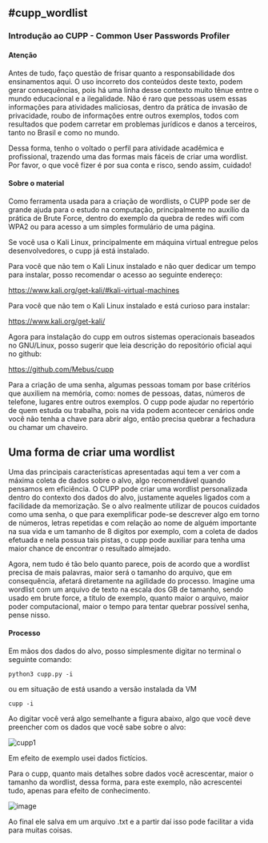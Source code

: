 <h2> #cupp_wordlist</h2>

<h3>Introdução ao CUPP - Common User Passwords Profiler</h3>

<h4>Atenção</h4>

Antes de tudo, faço questão de frisar quanto a responsabilidade dos ensinamentos aqui. O uso incorreto dos conteúdos deste texto, podem gerar consequências, pois há uma linha desse contexto muito tênue entre o mundo educacional e a ilegalidade. Não é raro que pessoas usem essas informações para atividades maliciosas, dentro da prática de invasão de privacidade, roubo de informações entre outros exemplos, todos com resultados que podem carretar em problemas jurídicos e danos a terceiros, tanto no Brasil e como no mundo. 

Dessa forma, tenho o voltado o perfil para atividade acadêmica e profissional, trazendo uma das formas mais fáceis de criar uma wordlist. 
Por favor, o que você fizer é por sua conta e risco, sendo assim, cuidado!

<h4>Sobre o material</h4>

Como ferramenta usada para a criação de wordlists, o CUPP pode ser de grande ajuda para o estudo na computação, principalmente no auxílio da prática de Brute Force, dentro do exemplo da quebra de redes wifi com WPA2 ou para acesso a um simples formulário de uma página.

Se você usa o Kali Linux, principalmente em máquina virtual entregue pelos desenvolvedores, o cupp já está instalado.

Para você que não tem o Kali Linux instalado e não quer dedicar um tempo para instalar, posso recomendar o acesso ao seguinte endereço:

https://www.kali.org/get-kali/#kali-virtual-machines

Para você que não tem o Kali Linux instalado e está curioso para instalar:

https://www.kali.org/get-kali/

Agora para instalação do cupp em outros sistemas operacionais baseados no GNU/Linux, posso sugerir que leia descrição do repositório oficial aqui no github:

https://github.com/Mebus/cupp


Para a criação de uma senha, algumas pessoas tomam por base critérios que auxiliem na memória, como: nomes de pessoas, datas, números de telefone, lugares entre outros exemplos. O cupp pode ajudar no repertório de quem estuda ou trabalha, pois na vida podem acontecer cenários onde você não tenha a chave para abrir algo, então precisa quebrar a fechadura ou chamar um chaveiro.

<h2>Uma forma de criar uma wordlist</h2>

Uma das principais características apresentadas aqui tem a ver com a máxima coleta de dados sobre o alvo,  algo recomendável quando pensamos em eficiência. O CUPP pode criar uma wordlist personalizada dentro do contexto dos dados do alvo, justamente aqueles ligados com a facilidade da memorização. Se o alvo realmente utilizar de poucos cuidados como uma senha, o que para exemplificar pode-se descrever algo em torno de números, letras repetidas e com relação ao nome de alguém importante na sua vida e um tamanho de 8 digitos por exemplo, com a coleta de dados efetuada e nela possua tais pistas, o cupp pode auxiliar para tenha uma maior chance de encontrar o resultado almejado. 

Agora, nem tudo é tão belo quanto parece, pois de acordo que a wordlist precisa de mais palavras, maior será o tamanho do arquivo, que em consequência, afetará diretamente na agilidade do processo. Imagine uma wordlist com um arquivo de texto na escala dos GB de tamanho, sendo usado em brute force, a título de exemplo, quanto maior o arquivo, maior poder computacional, maior o tempo para tentar quebrar possível senha, pense nisso.

<h4>Processo</h4>

Em mãos dos dados do alvo, posso simplesmente digitar no terminal o seguinte comando:

```
python3 cupp.py -i
```

ou em situação de está usando a versão instalada da VM

```
cupp -i
```


Ao digitar você verá algo semelhante a figura abaixo, algo que você deve preencher com os dados que você sabe sobre o alvo:

![cupp1](https://user-images.githubusercontent.com/39026922/175141784-f18f81e2-b112-44f3-8718-0f780d0db01c.png)

Em efeito de exemplo usei dados fictícios. 

Para o cupp, quanto mais detalhes sobre dados você acrescentar, maior o tamanho da wordlist, dessa forma, para este exemplo, não acrescentei tudo, apenas para efeito de conhecimento.

![image](https://user-images.githubusercontent.com/39026922/175144006-2047e036-c9a7-46c8-b4b5-c04c5c181ebf.png)


Ao final ele salva em um arquivo .txt e a partir daí isso pode facilitar a vida para muitas coisas.



